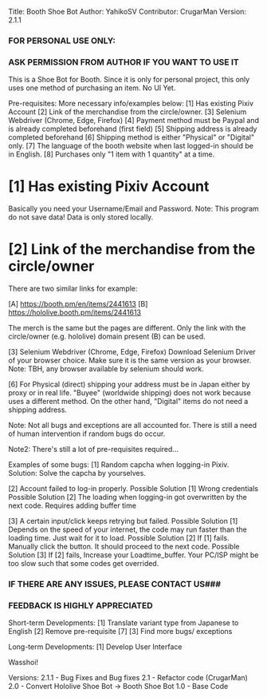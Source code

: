 Title: Booth Shoe Bot
Author: YahikoSV
Contributor: CrugarMan
Version: 2.1.1

### FOR PERSONAL USE ONLY: ###
### ASK PERMISSION FROM AUTHOR IF YOU WANT TO USE IT ###

This is a Shoe Bot for Booth. Since it is only for personal project,
this only uses one method of purchasing an item. No UI Yet.

Pre-requisites: More necessary info/examples below:
[1] Has existing Pixiv Account
[2] Link of the merchandise from the circle/owner.
[3] Selenium Webdriver (Chrome, Edge, Firefox)
[4] Payment method must be Paypal and is already completed beforehand (first field)
[5] Shipping address is already completed beforehand
[6] Shipping method is either "Physical" or "Digital" only.
[7] The language of the booth website when last logged-in should be in English.
[8] Purchases only "1 item with 1 quantity" at a time.


# [1] Has existing Pixiv Account
Basically you need your Username/Email and Password.
Note: This program do not save data! Data is only stored locally.

# [2] Link of the merchandise from the circle/owner
There are two similar links for example:

[A] https://booth.pm/en/items/2441613
[B] https://hololive.booth.pm/items/2441613

The merch is the same but the pages are different. Only the link with the circle/owner (e.g. hololive) domain present (B) can be used.

[3] Selenium Webdriver (Chrome, Edge, Firefox)
Download Selenium Driver of your browser choice. Make sure it is the same version as your browser.
Note: TBH, any browser available by selenium should work. 

[6] For Physical (direct) shipping your address must be in Japan either by proxy or in real life. "Buyee" (worldwide shipping) does not work because uses a different method. On the other hand, "Digital" items do not need a shipping address.

Note: Not all bugs and exceptions are all accounted for. There is still a need of human intervention if random bugs do occur.

Note2: There's still a lot of pre-requisites required...

Examples of some bugs:
[1] Random capcha when logging-in Pixiv. 
Solution: Solve the capcha by yourselves.

[2] Account failed to log-in properly. 
Possible Solution [1] Wrong credentials
Possible Solution [2] The loading when logging-in got overwritten by the next code. Requires adding buffer time

[3] A certain input/click keeps retrying but failed.
Possible Solution [1] Depends on the speed of your internet, the code may run faster than the loading time. Just wait for it to load.
Possible Solution [2] If [1] fails. Manually click the button. It should proceed to the next code.
Possible Solution [3] If [2] fails, Increase your Loadtime_buffer. Your PC/ISP might be too slow such that some codes get overrided.

### IF THERE ARE ANY ISSUES, PLEASE CONTACT US###
### FEEDBACK IS HIGHLY APPRECIATED ###

Short-term Developments:
[1] Translate variant type from Japanese to English
[2] Remove pre-requisite [7]
[3] Find more bugs/ exceptions

Long-term Developments: 
[1] Develop User Interface

Wasshoi!

Versions:
2.1.1 - Bug Fixes and Bug fixes
2.1 - Refactor code (CrugarMan)
2.0 - Convert Hololive Shoe Bot -> Booth Shoe Bot
1.0 - Base Code
